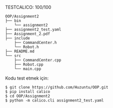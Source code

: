 TESTCALICO: 100/100
```
OOP/Assignment2
├── bin
    └── assignment2
├── assignment2_test.yaml
├── Assignment_2.pdf
├── include
    ├── CommandCenter.h
    └── Robot.h
├── README.md
└── src
    ├── CommandCenter.cpp
    ├── Robot.cpp
    └── main.cpp
```
Kodu test etmek için:

```shell
$ git clone https://github.com/Huzuntu/OOP.git
$ pip install calico
$ cd OOP/Assignment2
$ python -m calico.cli assignment2_test.yaml
```
